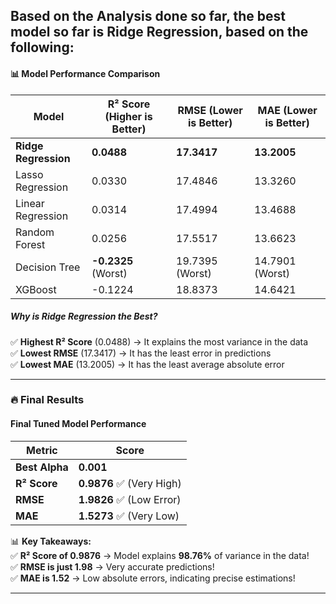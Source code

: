 ## Based on the Analysis done so far, the best model so far is **Ridge Regression**, based on the following:  

#### **📊 Model Performance Comparison**
| Model              | R² Score (Higher is Better) | RMSE (Lower is Better) | MAE (Lower is Better) |
|--------------------|--------------------------|------------------------|------------------------|
| **Ridge Regression** | **0.0488**                 | **17.3417**             | **13.2005**             |
| Lasso Regression   | 0.0330                    | 17.4846                | 13.3260                |
| Linear Regression  | 0.0314                    | 17.4994                | 13.4688                |
| Random Forest      | 0.0256                    | 17.5517                | 13.6623                |
| Decision Tree      | **-0.2325** (Worst)        | 19.7395 (Worst)        | 14.7901 (Worst)        |
| XGBoost           | -0.1224                    | 18.8373                | 14.6421                |

##### **Why is Ridge Regression the Best?**
✅ **Highest R² Score** (0.0488) → It explains the most variance in the data  
✅ **Lowest RMSE** (17.3417) → It has the least error in predictions  
✅ **Lowest MAE** (13.2005) → It has the least average absolute error  

---

### 🔥 **Final Results**  

#### **Final Tuned Model Performance**
| Metric         | Score  |  
|---------------|--------|  
| **Best Alpha** | **0.001**  |  
| **R² Score**   | **0.9876** ✅ (Very High) |  
| **RMSE**       | **1.9826** ✅ (Low Error) |  
| **MAE**        | **1.5273** ✅ (Very Low) |  

📊 **Key Takeaways:**  
✅ **R² Score of 0.9876** → Model explains **98.76%** of variance in the data!  
✅ **RMSE is just 1.98** → Very accurate predictions!  
✅ **MAE is 1.52** → Low absolute errors, indicating precise estimations!  

---